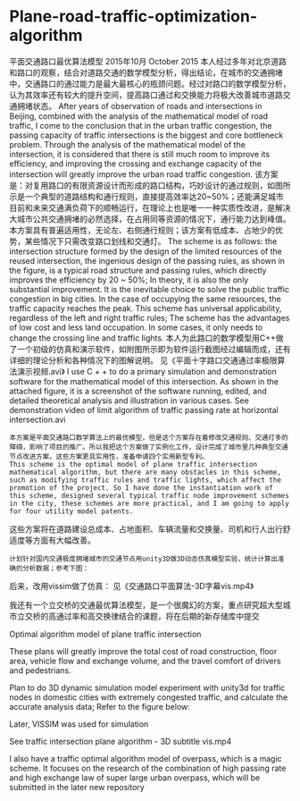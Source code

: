 # Plane-road-traffic-optimization-algorithm
平面交通路口最优算法模型
2015年10月
October 2015
	本人经过多年对北京道路和路口的观察，结合对道路交通的数学模型分析，得出结论，在城市的交通拥堵中，交通路口的通过能力是最大最核心的瓶颈问题。经过对路口的数学模型分析，认为其效率还有较大的提升空间，提高路口通过和交换能力将极大改善城市道路交通拥堵状态。
After years of observation of roads and intersections in Beijing, combined with the analysis of the mathematical model of road traffic, I come to the conclusion that in the urban traffic congestion, the passing capacity of traffic intersections is the biggest and core bottleneck problem. Through the analysis of the mathematical model of the intersection, it is considered that there is still much room to improve its efficiency, and improving the crossing and exchange capacity of the intersection will greatly improve the urban road traffic congestion.
	该方案是：对复用路口的有限资源设计而形成的路口结构，巧妙设计的通过规则，如图所示是一个典型的道路结构和通行规则，直接提高效率达20~50%；还能满足城市目前和未来交通满负荷下的顺畅运行，在理论上也是唯一一种实质性改进，是解决大城市公共交通拥堵的必然选择，在占用同等资源的情况下，通行能力达到峰值。本方案具有普遍适用性，无论左、右侧通行规则；该方案有低成本、占地少的优势，某些情况下只需改变路口划线和交通灯。
	The scheme is as follows: the intersection structure formed by the design of the limited resources of the reused intersection, the ingenious design of the passing rules, as shown in the figure, is a typical road structure and passing rules, which directly improves the efficiency by 20 ~ 50%; In theory, it is also the only substantial improvement. It is the inevitable choice to solve the public traffic congestion in big cities. In the case of occupying the same resources, the traffic capacity reaches the peak. This scheme has universal applicability, regardless of the left and right traffic rules; The scheme has the advantages of low cost and less land occupation. In some cases, it only needs to change the crossing line and traffic lights.
	本人为此路口的数学模型用C++做了一个初级的仿真和演示软件，如附图所示即为软件运行截图经过编辑而成，还有详细的理论分析和各种情况下的图解说明。
	见《平面十字路口交通通过率极限算法演示视频.avi》
	I use C + + to do a primary simulation and demonstration software for the mathematical model of this intersection. As shown in the attached figure, it is a screenshot of the software running, edited, and detailed theoretical analysis and illustration in various cases.
 	See demonstration video of limit algorithm of traffic passing rate at horizontal intersection.avi

	本方案是平面交通路口数学算法上的最优模型，但是这个方案存在着修改交通规则、交通灯多的障碍，影响了项目的推广。所以我把这个方案做了实例化工作，设计完成了城市里几种典型交通节点改进方案，这些方案更具实用性，准备申请四个实用新型专利。
	This scheme is the optimal model of plane traffic intersection mathematical algorithm, but there are many obstacles in this scheme, such as modifying traffic rules and traffic lights, which affect the promotion of the project. So I have done the instantiation work of this scheme, designed several typical traffic node improvement schemes in the city, these schemes are more practical, and I am going to apply for four utility model patents.
	
这些方案将在道路建设总成本、占地面积、车辆流量和交换量、司机和行人出行舒适度等方面有大幅改善。

	计划针对国内交通极度拥堵城市的交通节点用unity3D做3D动态仿真模型实验，统计计算出准确的分析数据；参考下图：
 
后来，改用vissim做了仿真：
见《交通路口平面算法-3D字幕vis.mp4》

我还有一个立交桥的交通最优算法模型，是一个很魔幻的方案，重点研究超大型城市立交桥的高通过率和高交换律结合的课题，将在后期的新存储库中提交

Optimal algorithm model of plane traffic intersection

These plans will greatly improve the total cost of road construction, floor area, vehicle flow and exchange volume, and the travel comfort of drivers and pedestrians.

Plan to do 3D dynamic simulation model experiment with unity3d for traffic nodes in domestic cities with extremely congested traffic, and calculate the accurate analysis data; Refer to the figure below:

Later, VISSIM was used for simulation

See traffic intersection plane algorithm - 3D subtitle vis.mp4

I also have a traffic optimal algorithm model of overpass, which is a magic scheme. It focuses on the research of the combination of high passing rate and high exchange law of super large urban overpass, which will be submitted in the later new repository
